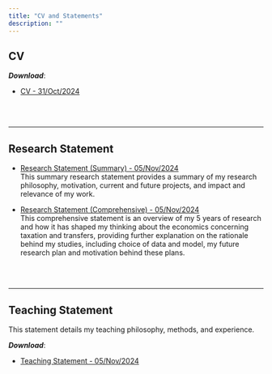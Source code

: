 ```yaml
---
title: "CV and Statements"
description: ""
---
```



## CV 

***Download***: 
* <a href="/pdf/DarapheakTin_CV.pdf" target="_blank">CV - 31/Oct/2024</a>

<br>
<br>

---

## Research Statement

* <a href="/pdf/DarapheakTin__Research_Statement_Summary.pdf" target="_blank">Research Statement (Summary) - 05/Nov/2024</a>  
This summary research statement provides a summary of my research philosophy, motivation, current and future projects, and impact and relevance of my work.

* <a href="/pdf/DarapheakTin__Research_Statement_Comprehensive.pdf" target="_blank">Research Statement (Comprehensive) - 05/Nov/2024</a>  
This comprehensive statement is an overview of my 5 years of research and how it has shaped my thinking about the economics concerning taxation and transfers, providing further explanation on the rationale behind my studies, including choice of data and model, my future research plan and motivation behind these plans. 

<br>
<br>

---

## Teaching Statement 

This statement details my teaching philosophy, methods, and experience.

***Download***: 
* <a href="/pdf/DarapheakTin__Teaching_Statement.pdf" target="_blank">Teaching Statement - 05/Nov/2024</a>  


<!--
<small>This text is smaller.</small>

<big>This text is bigger.</big>

<font size="2">This text is smaller than default.</font>
-->